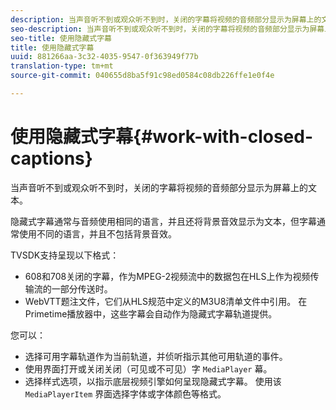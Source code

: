 ```yaml
---
description: 当声音听不到或观众听不到时，关闭的字幕将视频的音频部分显示为屏幕上的文本。
seo-description: 当声音听不到或观众听不到时，关闭的字幕将视频的音频部分显示为屏幕上的文本。
seo-title: 使用隐藏式字幕
title: 使用隐藏式字幕
uuid: 881266aa-3c32-4035-9547-0f363949f77b
translation-type: tm+mt
source-git-commit: 040655d8ba5f91c98ed0584c08db226ffe1e0f4e

---
```



# 使用隐藏式字幕{#work-with-closed-captions}

当声音听不到或观众听不到时，关闭的字幕将视频的音频部分显示为屏幕上的文本。

隐藏式字幕通常与音频使用相同的语言，并且还将背景音效显示为文本，但字幕通常使用不同的语言，并且不包括背景音效。

TVSDK支持呈现以下格式：

* 608和708关闭的字幕，作为MPEG-2视频流中的数据包在HLS上作为视频传输流的一部分传送时。
* WebVTT题注文件，它们从HLS规范中定义的M3U8清单文件中引用。 在Primetime播放器中，这些字幕会自动作为隐藏式字幕轨道提供。

您可以：

* 选择可用字幕轨道作为当前轨道，并侦听指示其他可用轨道的事件。
* 使用界面打开或关闭关闭（可见或不可见）字 `MediaPlayer` 幕。
* 选择样式选项，以指示底层视频引擎如何呈现隐藏式字幕。 使用该 `MediaPlayerItem` 界面选择字体或字体颜色等格式。

